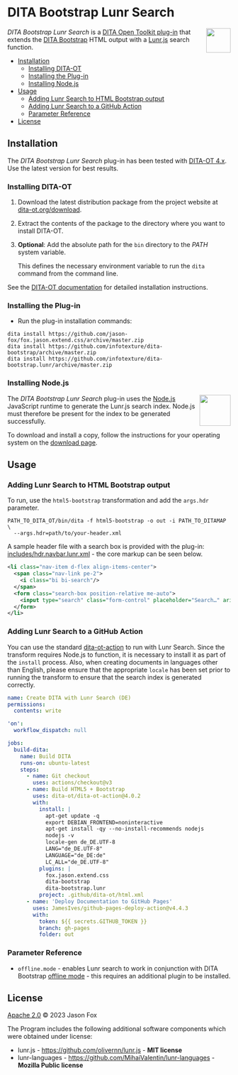 # DITA Bootstrap Lunr Search

<a href="https://www.dita-ot.org"><img src="https://www.dita-ot.org/images/dita-ot-logo.svg" align="right" height="55"></a>

_DITA Bootstrap Lunr Search_ is a [DITA Open Toolkit plug-in](https://www.dita-ot.org/plugins) that extends the [DITA Bootstrap](https://infotexture.github.io/dita-bootstrap/) HTML output with a [Lunr.js](https://lunrjs.com/) search function.

<!-- MarkdownTOC levels="2,3" -->

- [Installation](#installation)
  - [Installing DITA-OT](#installing-dita-ot)
  - [Installing the Plug-in](#installing-the-plug-in)
  - [Installing Node.js](#installing-nodejs)
- [Usage](#usage)
  - [Adding Lunr Search to HTML Bootstrap output](#adding-lunr-search-to-html-bootstrap-output)
  - [Adding Lunr Search to a GitHub Action](#adding-lunr-search-to-a-github-action)
  - [Parameter Reference](#parameter-reference)
- [License](#license)

<!-- /MarkdownTOC -->

## Installation

The _DITA Bootstrap Lunr Search_ plug-in has been tested with [DITA-OT 4.x](http://www.dita-ot.org/download). Use the latest version for best results.

### Installing DITA-OT

1.  Download the latest distribution package from the project website at
    [dita-ot.org/download](https://www.dita-ot.org/download).
2.  Extract the contents of the package to the directory where you want to install DITA-OT.
3.  **Optional**: Add the absolute path for the `bin` directory to the _PATH_ system variable.

    This defines the necessary environment variable to run the `dita` command from the command line.

See the [DITA-OT documentation](https://www.dita-ot.org/4.0/topics/installing-client.html) for detailed installation instructions.

### Installing the Plug-in

- Run the plug-in installation commands:

```console
dita install https://github.com/jason-fox/fox.jason.extend.css/archive/master.zip
dita install https://github.com/infotexture/dita-bootstrap/archive/master.zip
dita install https://github.com/infotexture/dita-bootstrap.lunr/archive/master.zip
```

### Installing Node.js

<a href="https://nodejs.org/"><img src="https://simpleicons.org/icons/nodedotjs.svg" align="right" width="70" height="70" align="right" width="55" height="55"></a>

The _DITA Bootstrap Lunr Search_ plug-in uses the [Node.js](https://nodejs.org/) JavaScript runtime to generate the Lunr.js search index. Node.js must therefore be present for the index to be generated successfully.

To download and install a copy, follow the instructions for your operating system on the [download page](https://nodejs.org/en/download/).

## Usage

### Adding Lunr Search to HTML Bootstrap output

To run, use the `html5-bootstrap` transformation and add the `args.hdr` parameter.

```console
PATH_TO_DITA_OT/bin/dita -f html5-bootstrap -o out -i PATH_TO_DITAMAP \
  --args.hdr=path/to/your-header.xml
```

A sample header file with a search box is provided with the plug-in: [includes/hdr.navbar.lunr.xml](./includes/hdr.navbar.lunr.xml) - the core markup can be seen below.

```xml
<li class="nav-item d-flex align-items-center">
  <span class="nav-link pe-2">
    <i class="bi bi-search"/>
  </span>
  <form class="search-box position-relative me-auto">
    <input type="search" class="form-control" placeholder="Search…" aria-label="Search for…" dir="auto"/>
  </form>
</li>
```

### Adding Lunr Search to a GitHub Action

You can use the standard [dita-ot-action](https://github.com/dita-ot/dita-ot-action) to run with Lunr Search. Since the transform requires Node.js to function, it is necessary to install it as part of the `install` process. Also, when creating documents in languages other than English, please ensure that the appropriate `locale` has been set prior to running the transform to ensure that the search index is generated correctly.

```yaml
name: Create DITA with Lunr Search (DE)
permissions:
  contents: write

'on':
  workflow_dispatch: null

jobs:
  build-dita:
    name: Build DITA
    runs-on: ubuntu-latest
    steps:
      - name: Git checkout
        uses: actions/checkout@v3
      - name: Build HTML5 + Bootstrap
        uses: dita-ot/dita-ot-action@4.0.2
        with:
          install: |
            apt-get update -q
            export DEBIAN_FRONTEND=noninteractive
            apt-get install -qy --no-install-recommends nodejs
            nodejs -v
            locale-gen de_DE.UTF-8
            LANG="de_DE.UTF-8"
            LANGUAGE="de_DE:de"
            LC_ALL="de_DE.UTF-8"
          plugins: |
            fox.jason.extend.css
            dita-bootstrap
            dita-bootstrap.lunr
          project: .github/dita-ot/html.xml
      - name: 'Deploy Documentation to GitHub Pages'
        uses: JamesIves/github-pages-deploy-action@v4.4.3
        with:
          token: ${{ secrets.GITHUB_TOKEN }}
          branch: gh-pages
          folder: out
```

### Parameter Reference

- `offline.mode` - enables Lunr search to work in conjunction with DITA Bootstrap [offline mode](https://infotexture.github.io/dita-bootstrap/offline.html) - this requires an additional plugin to be installed.

## License

[Apache 2.0](LICENSE) © 2023 Jason Fox

The Program includes the following additional software components which were obtained under license:

- lunr.js - https://github.com/olivernn/lunr.js - **MIT license**
- lunr-languages - https://github.com/MihaiValentin/lunr-languages - **Mozilla Public license**
